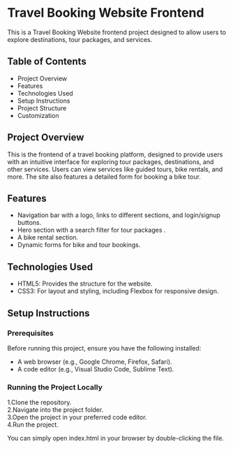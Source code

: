 # Travel Booking Website Frontend
This is a Travel Booking Website frontend project designed to allow users to explore destinations, tour packages, and services. 
## Table of Contents
- Project Overview
- Features
- Technologies Used
- Setup Instructions
- Project Structure
- Customization

## Project Overview
This is the frontend of a travel booking platform, designed to provide users with an intuitive interface for exploring tour packages, destinations, and other services. Users can view services like guided tours, bike rentals, and more. The site also features a detailed form for booking a bike tour.

## Features
- Navigation bar with a logo, links to different sections, and login/signup buttons.
- Hero section with a search filter for tour packages .
- A bike rental section.
- Dynamic forms for bike and tour bookings.
## Technologies Used
- HTML5: Provides the structure for the website.
- CSS3: For layout and styling, including Flexbox for responsive design.
## Setup Instructions
### Prerequisites
Before running this project, ensure you have the following installed:

- A web browser (e.g., Google Chrome, Firefox, Safari).
- A code editor (e.g., Visual Studio Code, Sublime Text).
### Running the Project Locally
1.Clone the repository.<br>
2.Navigate into the project folder.<br>
3.Open the project in your preferred code editor.<br>
4.Run the project.<br>

You can simply open index.html in your browser by double-clicking the file.
